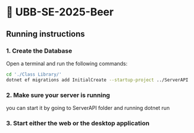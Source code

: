 # 🍺 UBB-SE-2025-Beer

## Running instructions
### 1. Create the Database

Open a terminal and run the following commands:

```bash
cd './Class Library/'
dotnet ef migrations add InitialCreate --startup-project ../ServerAPI
```
### 2. Make sure your server is running

you can start it by going to ServerAPI folder and running 
dotnet run 

### 3. Start either the web or the desktop application